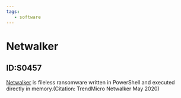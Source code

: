 ```yaml
---
tags:
   - software
---
```

# Netwalker
## ID:S0457
[Netwalker](/mitre/software/S0457) is fileless ransomware written in PowerShell and executed directly in memory.(Citation: TrendMicro Netwalker May 2020)
